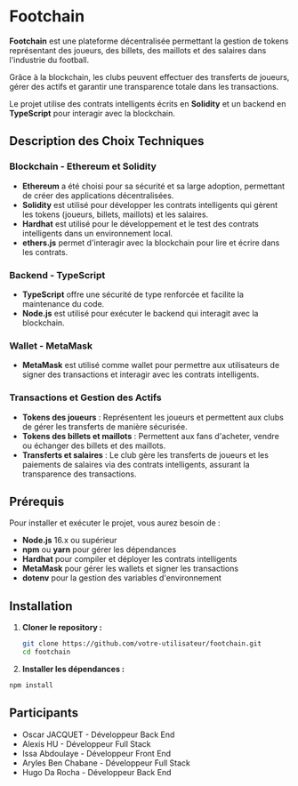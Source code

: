 # Footchain

**Footchain** est une plateforme décentralisée permettant la gestion de tokens représentant des joueurs, des billets, des maillots et des salaires dans l'industrie du football. 

Grâce à la blockchain, les clubs peuvent effectuer des transferts de joueurs, gérer des actifs et garantir une transparence totale dans les transactions. 

Le projet utilise des contrats intelligents écrits en **Solidity** et un backend en **TypeScript** pour interagir avec la blockchain.

## Description des Choix Techniques

### Blockchain - Ethereum et Solidity
- **Ethereum** a été choisi pour sa sécurité et sa large adoption, permettant de créer des applications décentralisées.
- **Solidity** est utilisé pour développer les contrats intelligents qui gèrent les tokens (joueurs, billets, maillots) et les salaires.
- **Hardhat** est utilisé pour le développement et le test des contrats intelligents dans un environnement local.
- **ethers.js** permet d'interagir avec la blockchain pour lire et écrire dans les contrats.

### Backend - TypeScript
- **TypeScript** offre une sécurité de type renforcée et facilite la maintenance du code.
- **Node.js** est utilisé pour exécuter le backend qui interagit avec la blockchain.


### Wallet - MetaMask
- **MetaMask** est utilisé comme wallet pour permettre aux utilisateurs de signer des transactions et interagir avec les contrats intelligents.

### Transactions et Gestion des Actifs
- **Tokens des joueurs** : Représentent les joueurs et permettent aux clubs de gérer les transferts de manière sécurisée.
- **Tokens des billets et maillots** : Permettent aux fans d'acheter, vendre ou échanger des billets et des maillots.
- **Transferts et salaires** : Le club gère les transferts de joueurs et les paiements de salaires via des contrats intelligents, assurant la transparence des transactions.

## Prérequis

Pour installer et exécuter le projet, vous aurez besoin de :

- **Node.js** 16.x ou supérieur
- **npm** ou **yarn** pour gérer les dépendances
- **Hardhat** pour compiler et déployer les contrats intelligents
- **MetaMask** pour gérer les wallets et signer les transactions
- **dotenv** pour la gestion des variables d'environnement

## Installation

1. **Cloner le repository :**

   ```bash
   git clone https://github.com/votre-utilisateur/footchain.git
   cd footchain

2. **Installer les dépendances :**

 ```bash
 npm install
 ```


## Participants

 - Oscar JACQUET    - Développeur Back End
 - Alexis HU        - Développeur Full Stack
 - Issa Abdoulaye  - Développeur Front End
 - Aryles Ben Chabane - Développeur Full Stack
 - Hugo Da Rocha    - Développeur Back End
 
